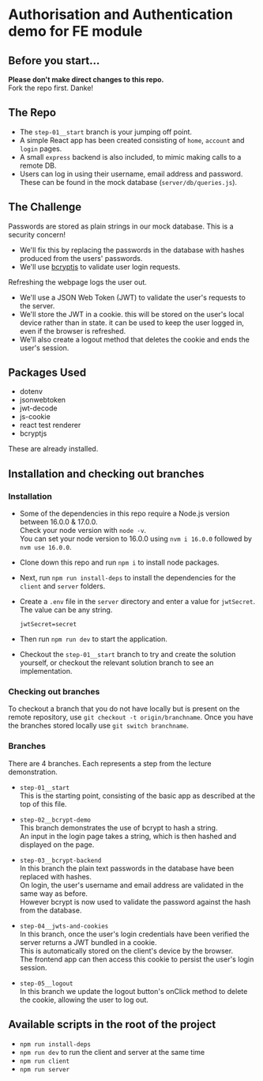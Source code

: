 # Authorisation and Authentication demo for FE module

## Before you start...

**Please don't make direct changes to this repo.**  
Fork the repo first. Danke!

## The Repo

- The `step-01__start` branch is your jumping off point.
- A simple React app has been created consisting of `home`, `account` and `login` pages.
- A small `express` backend is also included, to mimic making calls to a remote DB.
- Users can log in using their username, email address and password.
  These can be found in the mock database (`server/db/queries.js`).

## The Challenge

Passwords are stored as plain strings in our mock database. This is a security concern!

- We'll fix this by replacing the passwords in the database with hashes produced from the users' passwords.
- We'll use [bcryptjs](https://www.npmjs.com/package/bcryptjs) to validate user login requests.

Refreshing the webpage logs the user out.

- We'll use a JSON Web Token (JWT) to validate the user's requests to the server.
- We'll store the JWT in a cookie. this will be stored on the user's local device rather than in state. it can be used to keep the user logged in, even if the browser is refreshed.
- We'll also create a logout method that deletes the cookie and ends the user's session.

## Packages Used

- dotenv
- jsonwebtoken
- jwt-decode
- js-cookie
- react test renderer
- bcryptjs

These are already installed.

## Installation and checking out branches

### Installation

- Some of the dependencies in this repo require a Node.js version between 16.0.0 & 17.0.0.  
  Check your node version with `node -v`.  
  You can set your node version to 16.0.0 using `nvm i 16.0.0` followed by `nvm use 16.0.0`.

- Clone down this repo and run `npm i` to install node packages.

- Next, run `npm run install-deps` to install the dependencies for the `client` and `server` folders.

- Create a `.env` file in the `server` directory and enter a value for `jwtSecret`. The value can be any string.

  ```
  jwtSecret=secret
  ```

- Then run `npm run dev` to start the application.

- Checkout the `step-01__start` branch to try and create the solution yourself, or checkout the relevant solution branch to see an implementation.

### Checking out branches

To checkout a branch that you do not have locally but is present on the remote repository, use `git checkout -t origin/branchname`. Once you have the branches stored locally use `git switch branchname`.

### Branches

There are 4 branches. Each represents a step from the lecture demonstration.

- `step-01__start`  
  This is the starting point, consisting of the basic app as described at the top of this file.

- `step-02__bcrypt-demo`  
  This branch demonstrates the use of bcrypt to hash a string.  
  An input in the login page takes a string, which is then hashed and displayed on the page.

- `step-03__bcrypt-backend`  
  In this branch the plain text passwords in the database have been replaced with hashes.  
  On login, the user's username and email address are validated in the same way as before.  
  However bcrypt is now used to validate the password against the hash from the database.

- `step-04__jwts-and-cookies`  
  In this branch, once the user's login credentials have been verified the server returns a JWT bundled in a cookie.  
  This is automatically stored on the client's device by the browser.  
  The frontend app can then access this cookie to persist the user's login session.

- `step-05__logout`  
  In this branch we update the logout button's onClick method to delete the cookie, allowing the user to log out.

## Available scripts in the root of the project

- `npm run install-deps`
- `npm run dev` to run the client and server at the same time
- `npm run client`
- `npm run server`
